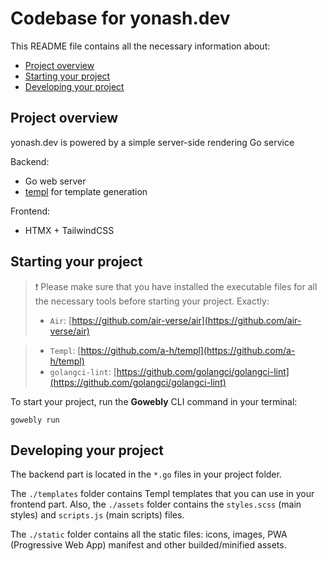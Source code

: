 # Codebase for yonash.dev

This README file contains all the necessary information about:

- [Project overview](#project-overview)
- [Starting your project](#starting-your-project)
- [Developing your project](#developing-your-project)

## Project overview
yonash.dev is powered by a simple server-side rendering Go service

Backend:
- Go web server
- [templ](https://github.com/a-h/templ) for template generation

Frontend:
- HTMX + TailwindCSS

## Starting your project

> ❗️ Please make sure that you have installed the executable files for all the necessary tools before starting your project. Exactly:
>
> - `Air`: [https://github.com/air-verse/air](https://github.com/air-verse/air)

> - `Templ`: [https://github.com/a-h/templ](https://github.com/a-h/templ)
> - `golangci-lint`: [https://github.com/golangci/golangci-lint](https://github.com/golangci/golangci-lint)

To start your project, run the **Gowebly** CLI command in your terminal:

```console
gowebly run
```

## Developing your project

The backend part is located in the `*.go` files in your project folder.

The `./templates` folder contains Templ templates that you can use in your frontend part. Also, the `./assets` folder contains the `styles.scss` (main styles) and `scripts.js` (main scripts) files.

The `./static` folder contains all the static files: icons, images, PWA (Progressive Web App) manifest and other builded/minified assets.